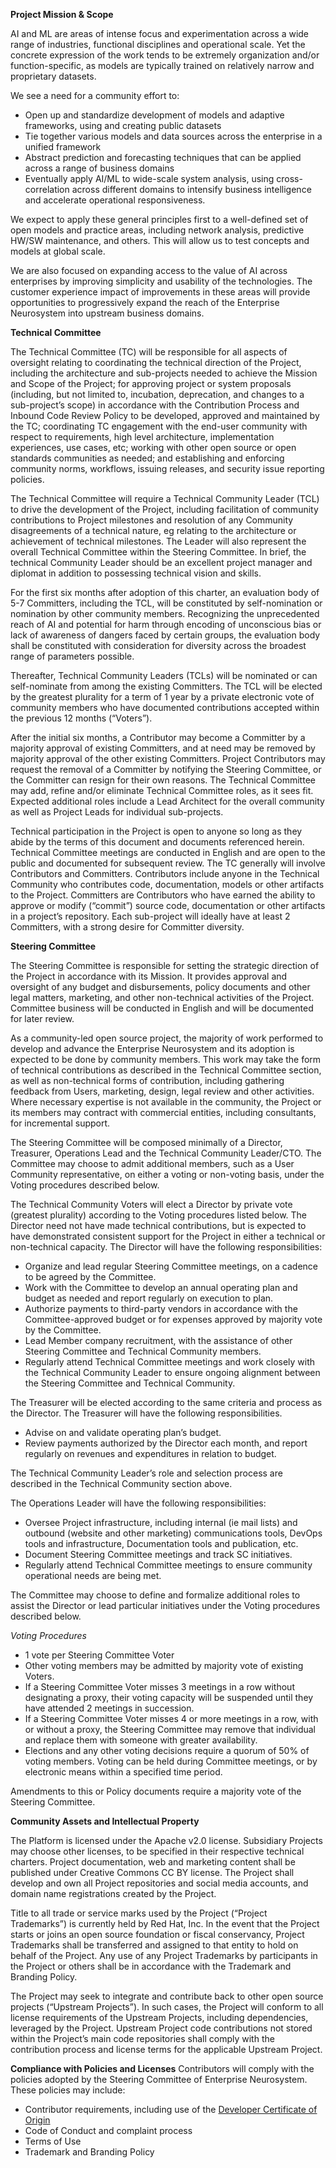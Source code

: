 **Project Mission & Scope**

AI and ML are areas of intense focus and experimentation across a wide range of industries, functional disciplines and operational scale. Yet the concrete expression of the work tends to be extremely organization and/or function-specific, as models are typically trained on relatively narrow and proprietary datasets.

We see a need for a community effort to:
* Open up and standardize development of models and adaptive frameworks, using and creating public datasets
* Tie together various models and data sources across the enterprise in a unified framework
* Abstract prediction and forecasting techniques that can be applied across a range of business domains
* Eventually apply AI/ML to wide-scale system analysis, using cross-correlation across different domains to intensify business intelligence and accelerate operational responsiveness.

We expect to apply these general principles first to a well-defined set of open models and practice areas, including network analysis, predictive HW/SW maintenance, and others. This will allow us to test concepts and models at global scale.

We are also focused on expanding access to the value of AI across enterprises by improving simplicity and usability of the technologies. The customer experience impact of improvements in these areas will provide opportunities to progressively expand the reach of the Enterprise Neurosystem into upstream business domains.

**Technical Committee**

The Technical Committee (TC) will be responsible for all aspects of oversight relating to coordinating the technical direction of the Project, including the architecture and sub-projects needed to achieve the Mission and Scope of the Project; for approving project or system proposals (including, but not limited to, incubation, deprecation, and changes to a sub-project’s scope) in accordance with the Contribution Process and Inbound Code Review Policy to be developed, approved and maintained by the TC; coordinating TC engagement with the end-user community with respect to requirements, high level architecture, implementation experiences, use cases, etc; working with other open source or open standards communities as needed; and establishing and enforcing community norms, workflows, issuing releases, and security issue reporting policies.

The Technical Committee will require a Technical Community Leader (TCL) to drive the development of the Project, including facilitation of community contributions to Project milestones and resolution of any Community disagreements of a technical nature, eg relating to the architecture or achievement of technical milestones. The Leader will also represent the overall Technical Committee within the Steering Committee. In brief, the technical Community Leader should be an excellent project manager and diplomat in addition to possessing technical vision and skills.

For the first six months after adoption of this charter, an evaluation body of 5-7  Committers, including the TCL, will be constituted by self-nomination or nomination by other community members. Recognizing the unprecedented reach of AI and potential for harm through encoding of unconscious bias or lack of awareness of dangers faced by certain groups, the evaluation body shall be constituted with consideration for diversity across the broadest range of parameters possible.

Thereafter, Technical Community Leaders (TCLs) will be nominated or can self-nominate from among the existing Committers. The TCL will be elected by the greatest plurality for a term of 1 year by a private electronic vote of community members who have documented contributions accepted within the previous 12 months (“Voters”).

After the initial six months, a Contributor may become a Committer by a majority approval of existing Committers, and at need may be removed by majority approval of the other existing Committers. Project Contributors may request the removal of a Committer by notifying the Steering Committee, or the Committer can resign for their own reasons. The Technical Committee may add, refine and/or eliminate Technical Committee roles, as it sees fit. Expected additional roles include a Lead Architect for the overall community as well as Project Leads for individual sub-projects. 

Technical participation in the Project is open to anyone so long as they abide by the terms of this document and documents referenced herein. Technical Committee meetings are conducted in English and are open to the public and documented for subsequent review. The TC generally will involve Contributors and Committers. Contributors include anyone in the Technical Community who contributes code, documentation, models or other artifacts to the Project. Committers are Contributors who have earned the ability to approve or modify (“commit”) source code, documentation or other artifacts in a project’s repository. Each sub-project will ideally have at least 2 Committers, with a strong desire for Committer diversity.

**Steering Committee**

The Steering Committee is responsible for setting the strategic direction of the Project in accordance with its Mission. It provides approval and oversight of any budget and disbursements, policy documents and other legal matters, marketing, and other non-technical activities of the Project. Committee business will be conducted in English and will be documented for later review.

As a community-led open source project, the majority of work performed to develop and advance the Enterprise Neurosystem and its adoption is expected to be done by community members. This work may take the form of technical contributions as described in the Technical Committee section, as well as non-technical forms of contribution, including gathering feedback from Users, marketing, design, legal review and other activities. Where necessary expertise is not available in the community, the Project or its members may contract with commercial entities, including consultants, for incremental support.

The Steering Committee will be composed minimally of a Director, Treasurer, Operations Lead and the Technical Community Leader/CTO. The Committee may choose to admit additional members, such as a User Community representative, on either a voting or non-voting basis, under the Voting procedures described below.

The Technical Community Voters will elect a Director by private vote (greatest plurality) according to the Voting procedures listed below. The Director need not have made technical contributions, but is expected to have demonstrated consistent support for the Project in either a technical or non-technical capacity. The Director will have the following responsibilities:

* Organize and lead regular Steering Committee meetings, on a cadence to be agreed by the Committee.
* Work with the Committee to develop an annual operating plan and budget as needed and report regularly on execution to plan.
* Authorize payments to third-party vendors in accordance with the Committee-approved budget or for expenses approved by majority vote by the Committee.
* Lead Member company recruitment, with the assistance of other Steering Committee and Technical Community members.
* Regularly attend Technical Committee meetings and work closely with the Technical Community Leader to ensure ongoing alignment between the Steering Committee and Technical Community.

The Treasurer will be elected according to the same criteria and process as the Director. The Treasurer will have the following responsibilities.
* Advise on and validate operating plan’s budget.
* Review payments authorized by the Director each month, and report regularly on revenues and expenditures in relation to budget.

The Technical Community Leader’s role and selection process are described in the Technical Community section above.

The Operations Leader will have the following responsibilities:
* Oversee Project infrastructure, including internal (ie mail lists) and outbound (website and other marketing) communications tools, DevOps tools and infrastructure, Documentation tools and publication, etc.
* Document Steering Committee meetings and track SC initiatives.
* Regularly attend Technical Committee meetings to ensure community operational needs are being met. 	

The Committee may choose to define and formalize additional roles to assist the Director or lead particular initiatives under the Voting procedures described below.

_Voting Procedures_
* 1 vote per Steering Committee Voter
* Other voting members may be admitted by majority vote of existing Voters.
* If a Steering Committee Voter misses 3 meetings in a row without designating a proxy, their voting capacity will be suspended until they have attended 2 meetings in succession.
* If a Steering Committee Voter misses 4 or more meetings in a row, with or without a proxy, the Steering Committee may remove that individual and replace them with someone with greater availability.
* Elections and any other voting decisions require a quorum of 50% of voting members. Voting can be held during Committee meetings, or by electronic means within a specified time period.

Amendments to this or Policy documents require a majority vote of the Steering Committee.

**Community Assets and Intellectual Property**

The Platform is licensed under the Apache v2.0 license. Subsidiary Projects may choose other licenses, to be specified in their respective technical charters. Project documentation, web and marketing content shall be published under Creative Commons CC BY license. The Project shall develop and own all Project repositories and social media accounts, and domain name registrations created by the Project.

Title to all trade or service marks used by the Project (“Project Trademarks”) is currently held by Red Hat, Inc. In the event that the Project starts or joins an open source foundation or fiscal conservancy, Project Trademarks shall be transferred and assigned to that entity to hold on behalf of the Project. Any use of any Project Trademarks by participants in the Project or others shall be in accordance with the Trademark and Branding Policy.

The Project may seek to integrate and contribute back to other open source projects (“Upstream Projects”). In such cases, the Project will conform to all license requirements of the Upstream Projects, including dependencies, leveraged by the Project. Upstream Project code contributions not stored within the Project’s main code repositories shall comply with the contribution process and license terms for the applicable Upstream Project.

**Compliance with Policies and Licenses**
Contributors will comply with the policies adopted by the Steering Committee of Enterprise Neurosystem. These policies may include:
* Contributor requirements, including use of the [Developer Certificate of Origin](https://developercertificate.org/)
* Code of Conduct and complaint process
* Terms of Use
* Trademark and Branding Policy


